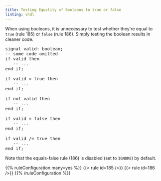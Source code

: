 ```yaml
---
title: Testing Equality of Booleans to true or false
linting: vhdl
---
```


When using booleans, it is unnecessary to test whether they're equal to `true` (rule 185) or `false` (rule 186). Simply testing the boolean results in cleaner code.

<pre>signal valid: boolean;
-- some code omitted
if <span class="goodcode">valid</span> then
   -- ...
end if;

if <span class="warning">valid = true</span> then
   -- ...
end if;

if <span class="goodcode">not valid</span> then
   -- ...
end if;

if <span class="info">valid = false</span> then
   -- ...
end if;

if <span class="info">valid /= true</span> then
   -- ...
end if;
</pre>

Note that the equals-false rule (186) is disabled (set to `IGNORE`) by default.

{{% ruleConfiguration many=yes %}}
{{< rule id=185 />}}
{{< rule id=186 />}}
{{% /ruleConfiguration %}}
